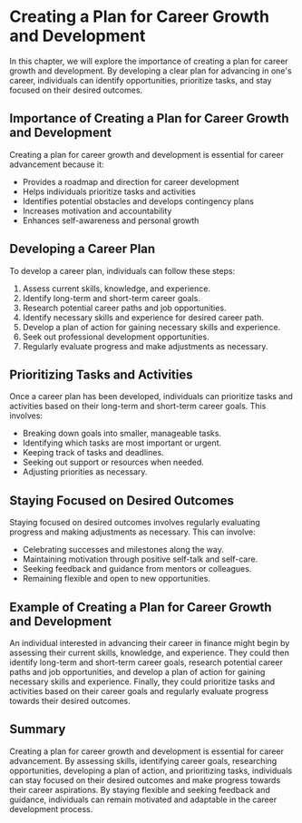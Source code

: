 Creating a Plan for Career Growth and Development
===============================================================================================

In this chapter, we will explore the importance of creating a plan for career growth and development. By developing a clear plan for advancing in one's career, individuals can identify opportunities, prioritize tasks, and stay focused on their desired outcomes.

Importance of Creating a Plan for Career Growth and Development
---------------------------------------------------------------

Creating a plan for career growth and development is essential for career advancement because it:

* Provides a roadmap and direction for career development
* Helps individuals prioritize tasks and activities
* Identifies potential obstacles and develops contingency plans
* Increases motivation and accountability
* Enhances self-awareness and personal growth

Developing a Career Plan
------------------------

To develop a career plan, individuals can follow these steps:

1. Assess current skills, knowledge, and experience.
2. Identify long-term and short-term career goals.
3. Research potential career paths and job opportunities.
4. Identify necessary skills and experience for desired career path.
5. Develop a plan of action for gaining necessary skills and experience.
6. Seek out professional development opportunities.
7. Regularly evaluate progress and make adjustments as necessary.

Prioritizing Tasks and Activities
---------------------------------

Once a career plan has been developed, individuals can prioritize tasks and activities based on their long-term and short-term career goals. This involves:

* Breaking down goals into smaller, manageable tasks.
* Identifying which tasks are most important or urgent.
* Keeping track of tasks and deadlines.
* Seeking out support or resources when needed.
* Adjusting priorities as necessary.

Staying Focused on Desired Outcomes
-----------------------------------

Staying focused on desired outcomes involves regularly evaluating progress and making adjustments as necessary. This can involve:

* Celebrating successes and milestones along the way.
* Maintaining motivation through positive self-talk and self-care.
* Seeking feedback and guidance from mentors or colleagues.
* Remaining flexible and open to new opportunities.

Example of Creating a Plan for Career Growth and Development
------------------------------------------------------------

An individual interested in advancing their career in finance might begin by assessing their current skills, knowledge, and experience. They could then identify long-term and short-term career goals, research potential career paths and job opportunities, and develop a plan of action for gaining necessary skills and experience. Finally, they could prioritize tasks and activities based on their career goals and regularly evaluate progress towards their desired outcomes.

Summary
-------

Creating a plan for career growth and development is essential for career advancement. By assessing skills, identifying career goals, researching opportunities, developing a plan of action, and prioritizing tasks, individuals can stay focused on their desired outcomes and make progress towards their career aspirations. By staying flexible and seeking feedback and guidance, individuals can remain motivated and adaptable in the career development process.
